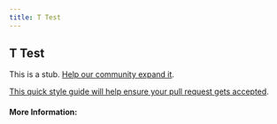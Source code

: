 ```yaml
---
title: T Test
---
```


## T Test

This is a stub. [Help our community expand it](https://github.com/freeCodeCamp/guide-articles/tree/master/articles/Math/Statistics/T-Test/index.md).

[This quick style guide will help ensure your pull request gets accepted](https://github.com/freeCodeCamp/guide-articles/blob/master/README.md).

<!-- The article goes here, in GitHub-flavored Markdown. Feel free to add YouTube videos, images, and CodePen/JSBin embeds  -->

#### More Information:
<!-- Please add any articles you think might be helpful to read before writing the article -->


